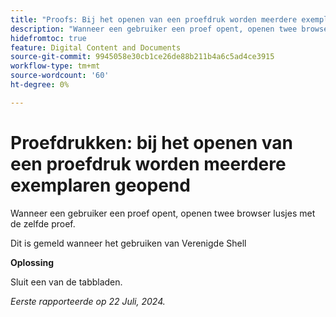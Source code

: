 ```yaml
---
title: "Proofs: Bij het openen van een proefdruk worden meerdere exemplaren geopend"
description: "Wanneer een gebruiker een proef opent, openen twee browser lusjes met de zelfde proef. "
hidefromtoc: true
feature: Digital Content and Documents
source-git-commit: 9945058e30cb1ce26de88b211b4a6c5ad4ce3915
workflow-type: tm+mt
source-wordcount: '60'
ht-degree: 0%

---
```



# Proefdrukken: bij het openen van een proefdruk worden meerdere exemplaren geopend

Wanneer een gebruiker een proef opent, openen twee browser lusjes met de zelfde proef.

Dit is gemeld wanneer het gebruiken van Verenigde Shell

**Oplossing**

Sluit een van de tabbladen.

_Eerste rapporteerde op 22 Juli, 2024._

